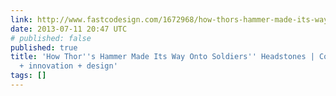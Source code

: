 ```yaml
---
link: http://www.fastcodesign.com/1672968/how-thors-hammer-made-its-way-onto-soldiers-headstones
date: 2013-07-11 20:47 UTC
# published: false
published: true
title: 'How Thor''s Hammer Made Its Way Onto Soldiers'' Headstones | Co.Design: business
  + innovation + design'
tags: []
---
```



